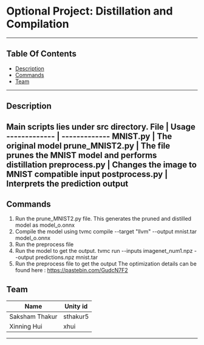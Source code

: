 # Optional Project: Distillation and Compilation

----
## Table Of Contents
- [Description](#description)
- [Commands](#commands)
- [Team](#team)
----
## Description
Main scripts lies under src directory.
File  | Usage
------------- | -------------
MNIST.py | The original model
prune_MNIST2.py | The file prunes the MNIST model and performs distillation
preprocess.py | Changes the image to MNIST compatible input
postprocess.py | Interprets the prediction output 
----
## Commands
1. Run the prune_MNIST2.py file. This generates the pruned and distilled model as model_o.onnx
2. Compile the model using tvmc compile --target "llvm"  --output mnist.tar model_o.onnx 
3. Run the preprocess file
4. Run the model to get the output. tvmc run --inputs imagenet_num1.npz --output predictions.npz mnist.tar
5. Run the preprocess file to get the output
The optimization details can be found here : https://pastebin.com/GudcN7F2
## Team
Name  | Unity id
------------- | -------------
Saksham Thakur  | sthakur5
Xinning Hui | xhui
---

